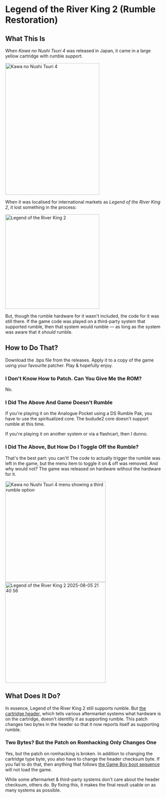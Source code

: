 # Legend of the River King 2 (Rumble Restoration)

## What This Is

When _Kawa no Nushi Tsuri 4_ was released in Japan, it came in a large yellow cartridge with rumble support.

<img width="300" height="418" alt="Kawa no Nushi Tsuri 4" src="https://github.com/user-attachments/assets/09263e67-aa79-460e-9698-8ce4e9e4ddc9" />

When it was localised for international markets as _Legend of the River King 2_, it lost something in the process:

<img width="300" alt="Legend of the River King 2" src="https://github.com/user-attachments/assets/d1ac357d-8d9c-47ed-962d-5c62cfdb4fda" />

But, though the rumble hardware for it wasn't included, the code for it was still there. If the game code was played on a third-party system that supported rumble, then that system would rumble — as long as the system was aware that it _should_ rumble.

## How to Do That?

Download the .bps file from the releases. Apply it to a copy of the game using your favourite patcher. Play & hopefully enjoy.

### I Don't Know How to Patch. Can You Give Me the ROM?

No.

### I Did The Above And Game Doesn't Rumble

If you're playing it on the Analogue Pocket using a DS Rumble Pak, you have to use the spiritualized core. The budude2 core doesn't support rumble at this time.

If you're playing it on another system or via a flashcart, then I dunno.

### I Did The Above, But How Do I Toggle Off the Rumble?

That's the best part: you can't! The code to actually trigger the rumble was left in the game, but the menu item to toggle it on & off was removed. And why would not? The game was released on hardware without the hardware for it.

<img height="320" alt="Kawa no Nushi Tsuri 4 menu showing a third rumble option" src="https://github.com/user-attachments/assets/2f6442c8-4680-4b98-9b61-c547fd177577" /> <img height="320" alt="Legend of the River King 2 2025-08-05 21 40 56" src="https://github.com/user-attachments/assets/814fd8b8-665d-487a-9f4c-ea20aa220278" />

## What Does It Do?

In essence, Legend of the River King 2 still supports rumble. But [the cartridge header,](https://gbdev.io/pandocs/The_Cartridge_Header.html) which tells various aftermarket systems what hardware is on the cartridge, doesn't identifiy it as supporting rumble. This patch changes two bytes in the header so that it now reports itself as supporting rumble.

### Two Bytes? But the Patch on Romhacking Only Changes One

Yes, but the patch on romhacking is broken. In addition to changing the cartridge type byte, you also have to change the header checksum byte. If you fail to do that, then anything that follows [the Game Boy boot sequence](https://gbdev.io/pandocs/Power_Up_Sequence.html) will not load the game.

While some aftermarket & third-party systems don't care about the header checksum, others do. By fixing this, it makes the final result usable on as many systems as possible.

